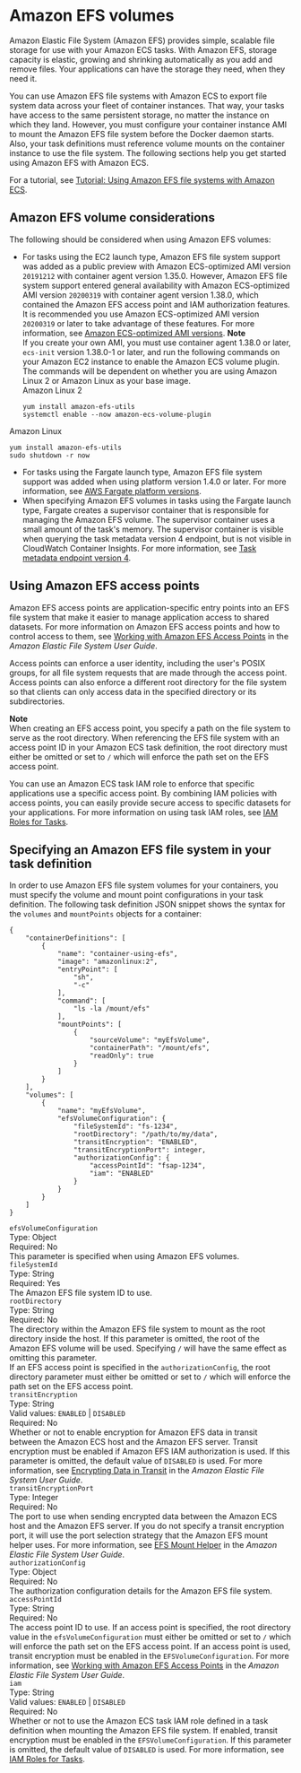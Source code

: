 # Amazon EFS volumes<a name="efs-volumes"></a>

Amazon Elastic File System \(Amazon EFS\) provides simple, scalable file storage for use with your Amazon ECS tasks\. With Amazon EFS, storage capacity is elastic, growing and shrinking automatically as you add and remove files\. Your applications can have the storage they need, when they need it\.

You can use Amazon EFS file systems with Amazon ECS to export file system data across your fleet of container instances\. That way, your tasks have access to the same persistent storage, no matter the instance on which they land\. However, you must configure your container instance AMI to mount the Amazon EFS file system before the Docker daemon starts\. Also, your task definitions must reference volume mounts on the container instance to use the file system\. The following sections help you get started using Amazon EFS with Amazon ECS\.

For a tutorial, see [Tutorial: Using Amazon EFS file systems with Amazon ECS](tutorial-efs-volumes.md)\.

## Amazon EFS volume considerations<a name="efs-volume-considerations"></a>

The following should be considered when using Amazon EFS volumes:
+ For tasks using the EC2 launch type, Amazon EFS file system support was added as a public preview with Amazon ECS\-optimized AMI version `20191212` with container agent version 1\.35\.0\. However, Amazon EFS file system support entered general availability with Amazon ECS\-optimized AMI version `20200319` with container agent version 1\.38\.0, which contained the Amazon EFS access point and IAM authorization features\. It is recommended you use Amazon ECS\-optimized AMI version `20200319` or later to take advantage of these features\. For more information, see [Amazon ECS\-optimized AMI versions](ecs-ami-versions.md)\.
**Note**  
If you create your own AMI, you must use container agent 1\.38\.0 or later, `ecs-init` version 1\.38\.0\-1 or later, and run the following commands on your Amazon EC2 instance to enable the Amazon ECS volume plugin\. The commands will be dependent on whether you are using Amazon Linux 2 or Amazon Linux as your base image\.  
Amazon Linux 2  

  ```
  yum install amazon-efs-utils
  systemctl enable --now amazon-ecs-volume-plugin
  ```
Amazon Linux  

  ```
  yum install amazon-efs-utils
  sudo shutdown -r now
  ```
+ For tasks using the Fargate launch type, Amazon EFS file system support was added when using platform version 1\.4\.0 or later\. For more information, see [AWS Fargate platform versions](platform_versions.md)\.
+ When specifying Amazon EFS volumes in tasks using the Fargate launch type, Fargate creates a supervisor container that is responsible for managing the Amazon EFS volume\. The supervisor container uses a small amount of the task's memory\. The supervisor container is visible when querying the task metadata version 4 endpoint, but is not visible in CloudWatch Container Insights\. For more information, see [Task metadata endpoint version 4](task-metadata-endpoint-v4.md)\.

## Using Amazon EFS access points<a name="efs-volume-accesspoints"></a>

Amazon EFS access points are application\-specific entry points into an EFS file system that make it easier to manage application access to shared datasets\. For more information on Amazon EFS access points and how to control access to them, see [Working with Amazon EFS Access Points](https://docs.aws.amazon.com/efs/latest/ug/efs-access-points.html) in the *Amazon Elastic File System User Guide*\.

Access points can enforce a user identity, including the user's POSIX groups, for all file system requests that are made through the access point\. Access points can also enforce a different root directory for the file system so that clients can only access data in the specified directory or its subdirectories\.

**Note**  
When creating an EFS access point, you specify a path on the file system to serve as the root directory\. When referencing the EFS file system with an access point ID in your Amazon ECS task definition, the root directory must either be omitted or set to `/` which will enforce the path set on the EFS access point\.

You can use an Amazon ECS task IAM role to enforce that specific applications use a specific access point\. By combining IAM policies with access points, you can easily provide secure access to specific datasets for your applications\. For more information on using task IAM roles, see [IAM Roles for Tasks](task-iam-roles.md)\.

## Specifying an Amazon EFS file system in your task definition<a name="specify-efs-config"></a>

In order to use Amazon EFS file system volumes for your containers, you must specify the volume and mount point configurations in your task definition\. The following task definition JSON snippet shows the syntax for the `volumes` and `mountPoints` objects for a container:

```
{
    "containerDefinitions": [
        {
            "name": "container-using-efs",
            "image": "amazonlinux:2",
            "entryPoint": [
                "sh",
                "-c"
            ],
            "command": [
                "ls -la /mount/efs"
            ],
            "mountPoints": [
                {
                    "sourceVolume": "myEfsVolume",
                    "containerPath": "/mount/efs",
                    "readOnly": true
                }
            ]
        }
    ],
    "volumes": [
        {
            "name": "myEfsVolume",
            "efsVolumeConfiguration": {
                "fileSystemId": "fs-1234",
                "rootDirectory": "/path/to/my/data",
                "transitEncryption": "ENABLED",
                "transitEncryptionPort": integer,
                "authorizationConfig": {
                    "accessPointId": "fsap-1234",
                    "iam": "ENABLED"
                }
            }
        }
    ]
}
```

`efsVolumeConfiguration`  
Type: Object  
Required: No  
This parameter is specified when using Amazon EFS volumes\.    
`fileSystemId`  
Type: String  
Required: Yes  
The Amazon EFS file system ID to use\.  
`rootDirectory`  
Type: String  
Required: No  
The directory within the Amazon EFS file system to mount as the root directory inside the host\. If this parameter is omitted, the root of the Amazon EFS volume will be used\. Specifying `/` will have the same effect as omitting this parameter\.  
If an EFS access point is specified in the `authorizationConfig`, the root directory parameter must either be omitted or set to `/` which will enforce the path set on the EFS access point\.  
`transitEncryption`  
Type: String  
Valid values: `ENABLED` \| `DISABLED`  
Required: No  
Whether or not to enable encryption for Amazon EFS data in transit between the Amazon ECS host and the Amazon EFS server\. Transit encryption must be enabled if Amazon EFS IAM authorization is used\. If this parameter is omitted, the default value of `DISABLED` is used\. For more information, see [Encrypting Data in Transit](https://docs.aws.amazon.com/efs/latest/ug/encryption-in-transit.html) in the *Amazon Elastic File System User Guide*\.  
`transitEncryptionPort`  
Type: Integer  
Required: No  
The port to use when sending encrypted data between the Amazon ECS host and the Amazon EFS server\. If you do not specify a transit encryption port, it will use the port selection strategy that the Amazon EFS mount helper uses\. For more information, see [EFS Mount Helper](https://docs.aws.amazon.com/efs/latest/ug/efs-mount-helper.html) in the *Amazon Elastic File System User Guide*\.  
`authorizationConfig`  
Type: Object  
Required: No  
The authorization configuration details for the Amazon EFS file system\.    
`accessPointId`  
Type: String  
Required: No  
The access point ID to use\. If an access point is specified, the root directory value in the `efsVolumeConfiguration` must either be omitted or set to `/` which will enforce the path set on the EFS access point\. If an access point is used, transit encryption must be enabled in the `EFSVolumeConfiguration`\. For more information, see [Working with Amazon EFS Access Points](https://docs.aws.amazon.com/efs/latest/ug/efs-access-points.html) in the *Amazon Elastic File System User Guide*\.  
`iam`  
Type: String  
Valid values: `ENABLED` \| `DISABLED`  
Required: No  
Whether or not to use the Amazon ECS task IAM role defined in a task definition when mounting the Amazon EFS file system\. If enabled, transit encryption must be enabled in the `EFSVolumeConfiguration`\. If this parameter is omitted, the default value of `DISABLED` is used\. For more information, see [IAM Roles for Tasks](https://docs.aws.amazon.com/AmazonECS/latest/developerguide/task-iam-roles.html)\.